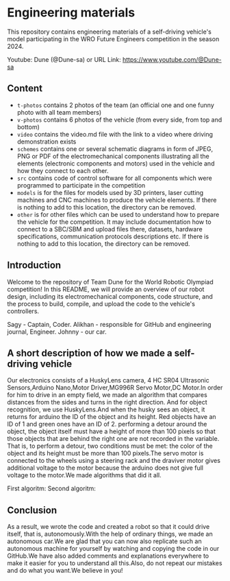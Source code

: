 Engineering materials
====

This repository contains engineering materials of a self-driving vehicle's model participating in the WRO Future Engineers competition in the season 2024.

Youtube: Dune (@Dune-sa) 
or URL Link: https://www.youtube.com/@Dune-sa

## Content

* `t-photos` contains 2 photos of the team (an official one and one funny photo with all team members)
* `v-photos` contains 6 photos of the vehicle (from every side, from top and bottom)
* `video` contains the video.md file with the link to a video where driving demonstration exists
* `schemes` contains one or several schematic diagrams in form of JPEG, PNG or PDF of the electromechanical components illustrating all the elements (electronic components and motors) used in the vehicle and how they connect to each other.
* `src` contains code of control software for all components which were programmed to participate in the competition
* `models` is for the files for models used by 3D printers, laser cutting machines and CNC machines to produce the vehicle elements. If there is nothing to add to this location, the directory can be removed.
* `other` is for other files which can be used to understand how to prepare the vehicle for the competition. It may include documentation how to connect to a SBC/SBM and upload files there, datasets, hardware specifications, communication protocols descriptions etc. If there is nothing to add to this location, the directory can be removed.

## Introduction

Welcome to the repository of Team Dune for the World Robotic Olympiad competition! In this README, we will provide an overview of our robot design, including its electromechanical components, code structure, and the process to build, compile, and upload the code to the vehicle's controllers.

Sagy - Captain, Coder.
Alikhan - responsible for GitHub and engineering journal, Engineer.
Johnny - our car.

## A short description of how we made a self-driving vehicle
Our electronics consists of a HuskyLens camera, 4 HC SR04 Ultrasonic Sensors,Arduino Nano,Motor Driver,MG996R Servo Motor,DC Motor.In order for him to drive in an empty field, we made an algorithm that compares distances from the sides and turns in the right direction.
And for object recognition, we use HuskyLens.And when the husky sees an object, it returns for arduino the ID of the object and its height. Red objects have an ID of 1 and green ones have an ID of 2. performing a detour around the object, the object itself must have a height of more than 100 pixels so that those objects that are behind the right one are not recorded in the variable. That is, to perform a detour, two conditions must be met: the color of the object and its height must be more than 100 pixels.The servo motor is connected to the wheels using a steering rack and the draviver motor gives additional voltage to the motor because the arduino does not give full voltage to the motor.We made algorithms that did it all.

First algoritm:
Second algoritm:

## Conclusion
As a result, we wrote the code and created a robot so that it could drive itself, that is, autonomously.With the help of ordinary things, we made an autonomous car.We are glad that you can now also replicate such an autonomous machine for yourself by watching and copying the code in our GitHub.We have also added comments and explanations everywhere to make it easier for you to understand all this.Also, do not repeat our mistakes and do what you want.We believe in you!

